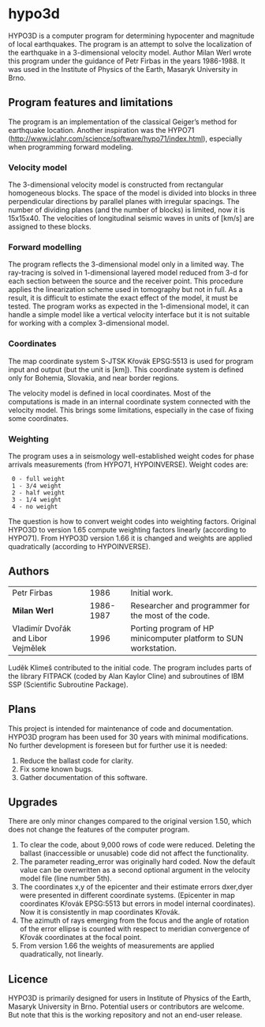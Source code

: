 
# hypo3d
HYPO3D is a computer program for determining hypocenter and magnitude of local earthquakes.
The program is an attempt to solve the localization of the earthquake in a 3-dimensional velocity model.
Author Milan Werl wrote this program under the guidance of Petr Firbas in the years 1986-1988.
It was used in the Institute of Physics of the Earth, Masaryk University in Brno.

## Program features and limitations

The program is an implementation of the classical Geiger’s method for earthquake location.
Another inspiration was the HYPO71 (http://www.jclahr.com/science/software/hypo71/index.html),
especially when programming forward modeling.

### Velocity model
The 3-dimensional velocity model is constructed from rectangular homogeneous blocks.
The space of the model is divided into blocks in three perpendicular directions by parallel planes with irregular spacings.
The number of dividing planes (and the number of blocks) is limited, now it is 15x15x40.
The velocities of longitudinal seismic waves in units of [km/s] are assigned to these blocks.

### Forward modelling
The program reflects the 3-dimensional model only in a limited way.
The ray-tracing is solved in 1-dimensional layered model reduced from 3-d for each section 
between the source and the receiver point.
This procedure applies the linearization scheme used in tomography but not in full.
As a result, it is difficult to estimate the exact effect of the model, it must be tested.
The program works as expected in the 1-dimensional model, it can handle a simple model like a vertical 
velocity interface but it is not suitable for working with a complex 3-dimensional model.

### Coordinates
The map coordinate system S-JTSK Křovák EPSG:5513 is used for program input and output
(but the unit is [km]).
This coordinate system is defined only for Bohemia, Slovakia, and near border regions.

The velocity model is defined in local coordinates.
Most of the computations is made in an internal coordinate system connected with the velocity model.
This brings some limitations, especially in the case of fixing some coordinates.

### Weighting
The program uses a in seismology well-established weight codes for phase arrivals measurements
(from HYPO71, HYPOINVERSE).
Weight codes are:
```
 0 - full weight
 1 - 3/4 weight
 2 - half weight
 3 - 1/4 weight
 4 - no weight
```
The question is how to convert weight codes into weighting factors. 
Original HYPO3D to version 1.65 compute weighting factors linearly (according to HYPO71). 
From HYPO3D version 1.66 it is changed and weights are applied quadratically (according to HYPOINVERSE).

## Authors

|     |      |               |
| --- | ---- | ------------- |
|   Petr Firbas   | 1986 | Initial work. |
| **Milan Werl** | 1986-1987 | Researcher and programmer for the most of the code. |
| Vladimír Dvořák and Libor Vejmělek | 1996 | Porting program of HP minicomputer platform to SUN workstation. |

Luděk Klimeš contributed to the initial code.
The program includes parts of the library FITPACK (coded by Alan Kaylor Cline) and
subroutines of IBM SSP (Scientific Subroutine Package).

## Plans
This project is intended for maintenance of code and documentation.
HYPO3D program has been used for 30 years with minimal modifications. 
No further development is foreseen but for further use it is needed:

1. Reduce the ballast code for clarity.
1. Fix some known bugs.
1. Gather documentation of this software.

## Upgrades

There are only minor changes compared to the original version 1.50, 
which does not change the features of the computer program.

1. To clear the code, about 9,000 rows of code were reduced.
   Deleting the ballast (inaccessible or unusable) code 
   did not affect the functionality.
2. The parameter reading_error was originally hard coded.
   Now the default value can be overwritten
   as a second optional argument in the velocity model file (line number 5th).
3. The coordinates x,y of the epicenter and their estimate errors dxer,dyer
   were presented in different coordinate systems.
   (Epicenter in map coordinates Křovák EPSG:5513 but errors in model internal coordinates).
   Now it is consistently in map coordinates Křovák.  
4. The azimuth of rays emerging from the focus and the angle
   of rotation of the error ellipse is counted with respect
   to meridian convergence of Křovák coordinates at the focal point.
5. From version 1.66 the weights of measurements are applied quadratically, not linearly.


## Licence
HYPO3D is primarily designed for users in Institute of Physics of the Earth, Masaryk University in Brno.
Potential users or contributors are welcome. 
But note that this is the working repository and not an end-user release. 
